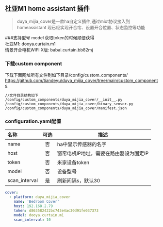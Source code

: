 ## 杜亚M1 home assistant 插件


>duya_mijia_cover是一款ha自定义插件,通过miot协议接入到homeassistant
>现已经实现开合帘、设置开合位置、状态监控等功能

###支持型号 model
 获取token的时候顺便获得  
 杜亚M1: dooya.curtain.m1  
 情景开合电机WIFI X版: babai.curtain.bb82mj 

### 下载custom component
下载下面网址所有文件到如下目录/config/custom_components/
https://github.com/tiandeyu/duya_mijia_cover/tree/main/custom_components

```shell
//文件目录结构如下
/config/custom_components/duya_mijia_cover/__init__.py
/config/custom_components/duya_mijia_cover/binary_sensor.py
/config/custom_components/duya_mijia_cover/manifest.json
```

### configuration.yaml配置 
| 名称 | 可选 | 描述 |
| :---- | :---: | ----- |
| name | 否 | ha中显示传感器的名字 |
| host | 否 | 窗帘电机IP地址，需要在路由器设为固定IP |
| token | 否 | 米家设备token |
| model | 否 | 设备型号 |
| scan_interval | 是 | 刷新间隔s，默认30 |

 
```yaml
cover:
  - platform: duya_mijia_cover
    name: 'Bedroom Cover'
    host: 192.168.2.79
    token: d863582422bc743e4ac30d91fe037373
    model: dooya.curtain.m1
    scan_interval: 10


